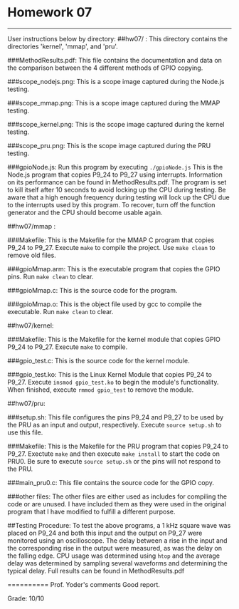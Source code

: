 # Homework 07
***************************************************************************************************************
User instructions below by directory:
##hw07/ :
This directory contains the directories 'kernel', 'mmap', and 'pru'.

###MethodResults.pdf:
This file contains the documentation and data on the comparison between the 4 different methods of GPIO copying.

###scope_nodejs.png:
This is a scope image captured during the Node.js testing.

###scope_mmap.png:
This is a scope image captured during the MMAP testing.

###scope_kernel.png:
This is the scope image captured during the kernel testing.

###scope_pru.png:
This is the scope image captured during the PRU testing.

###gpioNode.js:
Run this program by executing `./gpioNode.js`
This is the Node.js program that copies P9_24 to P9_27 using interrupts. Information on its performance can be found in MethodResults.pdf. The program is set to kill itself after 10 seconds to avoid locking up the CPU during testing. Be aware that a high enough frequency during testing will lock up the CPU due to the interrupts used by this program. To recover, turn off the function generator and the CPU should become usable again.


##hw07/mmap :

###Makefile:
This is the Makefile for the MMAP C program that copies P9_24 to P9_27. Execute `make` to compile the project. Use `make clean` to remove old files.

###gpioMmap.arm:
This is the executable program that copies the GPIO pins. Run `make clean` to clear.

###gpioMmap.c:
This is the source code for the program.

###gpioMmap.o:
This is the object file used by gcc to compile the executable. Run `make clean` to clear.


##hw07/kernel:

###Makefile:
This is the Makefile for the kernel module that copies GPIO P9_24 to P9_27. Execute `make` to compile.

###gpio_test.c:
This is the source code for the kernel module.

###gpio_test.ko:
This is the Linux Kernel Module that copies P9_24 to P9_27. Execute `insmod gpio_test.ko` to begin the module's functionality. When finished, execute `rmmod gpio_test` to remove the module.


##hw07/pru:

###setup.sh:
This file configures the pins P9_24 and P9_27 to be used by the PRU as an input and output, respectively. Execute `source setup.sh` to use this file.

###Makefile:
This is the Makefile for the PRU program that copies P9_24 to P9_27. Exectute `make` and then execute `make install` to start the code on PRU0. Be sure to execute `source setup.sh` or the pins will not respond to the PRU.

###main_pru0.c:
This file contains the source code for the GPIO copy.

###other files:
The other files are either used as includes for compiling the code or are unused. I have included them as they were used in the original program that I have modified to fulfill a different purpose.

##Testing Procedure:
To test the above programs, a 1 kHz square wave was placed on P9_24 and both this input and the output on P9_27 were monitored using an oscilloscope. The delay between a rise in the input and the corresponding rise in the output were measured, as was the delay on the falling edge. CPU usage was determined using `htop` and the average delay was determined by sampling several waveforms and determining the typical delay. Full results can be found in MethodResults.pdf

==========
Prof. Yoder's comments
Good report. 

Grade:  10/10
